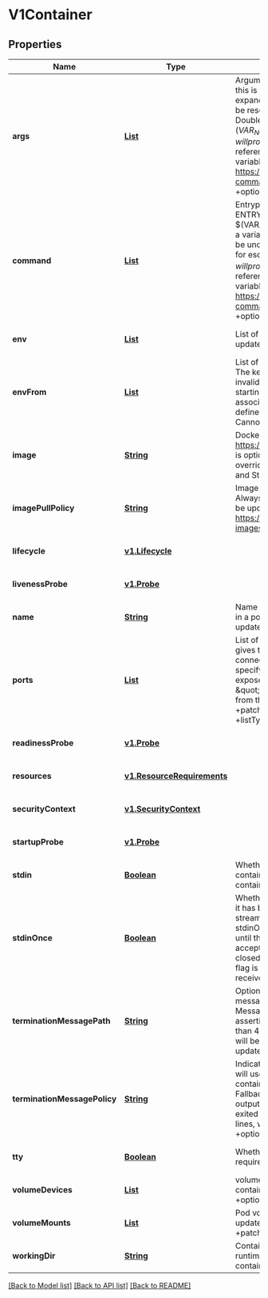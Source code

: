 # V1Container
## Properties

Name | Type | Description | Notes
------------ | ------------- | ------------- | -------------
**args** | [**List**](string.md) | Arguments to the entrypoint. The docker image&#39;s CMD is used if this is not provided. Variable references $(VAR_NAME) are expanded using the container&#39;s environment. If a variable cannot be resolved, the reference in the input string will be unchanged. Double $$ are reduced to a single $, which allows for escaping the $(VAR_NAME) syntax: i.e. \&quot;$$(VAR_NAME)\&quot; will produce the string literal \&quot;$(VAR_NAME)\&quot;. Escaped references will never be expanded, regardless of whether the variable exists or not. Cannot be updated. More info: https://kubernetes.io/docs/tasks/inject-data-application/define-command-argument-container/#running-a-command-in-a-shell +optional | [optional] [default to null]
**command** | [**List**](string.md) | Entrypoint array. Not executed within a shell. The docker image&#39;s ENTRYPOINT is used if this is not provided. Variable references $(VAR_NAME) are expanded using the container&#39;s environment. If a variable cannot be resolved, the reference in the input string will be unchanged. Double $$ are reduced to a single $, which allows for escaping the $(VAR_NAME) syntax: i.e. \&quot;$$(VAR_NAME)\&quot; will produce the string literal \&quot;$(VAR_NAME)\&quot;. Escaped references will never be expanded, regardless of whether the variable exists or not. Cannot be updated. More info: https://kubernetes.io/docs/tasks/inject-data-application/define-command-argument-container/#running-a-command-in-a-shell +optional | [optional] [default to null]
**env** | [**List**](v1.EnvVar.md) | List of environment variables to set in the container. Cannot be updated. +optional +patchMergeKey&#x3D;name +patchStrategy&#x3D;merge | [optional] [default to null]
**envFrom** | [**List**](v1.EnvFromSource.md) | List of sources to populate environment variables in the container. The keys defined within a source must be a C_IDENTIFIER. All invalid keys will be reported as an event when the container is starting. When a key exists in multiple sources, the value associated with the last source will take precedence. Values defined by an Env with a duplicate key will take precedence. Cannot be updated. +optional | [optional] [default to null]
**image** | [**String**](string.md) | Docker image name. More info: https://kubernetes.io/docs/concepts/containers/images This field is optional to allow higher level config management to default or override container images in workload controllers like Deployments and StatefulSets. +optional | [optional] [default to null]
**imagePullPolicy** | [**String**](string.md) | Image pull policy. One of Always, Never, IfNotPresent. Defaults to Always if :latest tag is specified, or IfNotPresent otherwise. Cannot be updated. More info: https://kubernetes.io/docs/concepts/containers/images#updating-images +optional | [optional] [default to null]
**lifecycle** | [**v1.Lifecycle**](v1.Lifecycle.md) |  | [optional] [default to null]
**livenessProbe** | [**v1.Probe**](v1.Probe.md) |  | [optional] [default to null]
**name** | [**String**](string.md) | Name of the container specified as a DNS_LABEL. Each container in a pod must have a unique name (DNS_LABEL). Cannot be updated. | [optional] [default to null]
**ports** | [**List**](v1.ContainerPort.md) | List of ports to expose from the container. Exposing a port here gives the system additional information about the network connections a container uses, but is primarily informational. Not specifying a port here DOES NOT prevent that port from being exposed. Any port which is listening on the default \&quot;0.0.0.0\&quot; address inside a container will be accessible from the network. Cannot be updated. +optional +patchMergeKey&#x3D;containerPort +patchStrategy&#x3D;merge +listType&#x3D;map +listMapKey&#x3D;containerPort +listMapKey&#x3D;protocol | [optional] [default to null]
**readinessProbe** | [**v1.Probe**](v1.Probe.md) |  | [optional] [default to null]
**resources** | [**v1.ResourceRequirements**](v1.ResourceRequirements.md) |  | [optional] [default to null]
**securityContext** | [**v1.SecurityContext**](v1.SecurityContext.md) |  | [optional] [default to null]
**startupProbe** | [**v1.Probe**](v1.Probe.md) |  | [optional] [default to null]
**stdin** | [**Boolean**](boolean.md) | Whether this container should allocate a buffer for stdin in the container runtime. If this is not set, reads from stdin in the container will always result in EOF. Default is false. +optional | [optional] [default to null]
**stdinOnce** | [**Boolean**](boolean.md) | Whether the container runtime should close the stdin channel after it has been opened by a single attach. When stdin is true the stdin stream will remain open across multiple attach sessions. If stdinOnce is set to true, stdin is opened on container start, is empty until the first client attaches to stdin, and then remains open and accepts data until the client disconnects, at which time stdin is closed and remains closed until the container is restarted. If this flag is false, a container processes that reads from stdin will never receive an EOF. Default is false +optional | [optional] [default to null]
**terminationMessagePath** | [**String**](string.md) | Optional: Path at which the file to which the container&#39;s termination message will be written is mounted into the container&#39;s filesystem. Message written is intended to be brief final status, such as an assertion failure message. Will be truncated by the node if greater than 4096 bytes. The total message length across all containers will be limited to 12kb. Defaults to /dev/termination-log. Cannot be updated. +optional | [optional] [default to null]
**terminationMessagePolicy** | [**String**](string.md) | Indicate how the termination message should be populated. File will use the contents of terminationMessagePath to populate the container status message on both success and failure. FallbackToLogsOnError will use the last chunk of container log output if the termination message file is empty and the container exited with an error. The log output is limited to 2048 bytes or 80 lines, whichever is smaller. Defaults to File. Cannot be updated. +optional | [optional] [default to null]
**tty** | [**Boolean**](boolean.md) | Whether this container should allocate a TTY for itself, also requires &#39;stdin&#39; to be true. Default is false. +optional | [optional] [default to null]
**volumeDevices** | [**List**](v1.VolumeDevice.md) | volumeDevices is the list of block devices to be used by the container. +patchMergeKey&#x3D;devicePath +patchStrategy&#x3D;merge +optional | [optional] [default to null]
**volumeMounts** | [**List**](v1.VolumeMount.md) | Pod volumes to mount into the container&#39;s filesystem. Cannot be updated. +optional +patchMergeKey&#x3D;mountPath +patchStrategy&#x3D;merge | [optional] [default to null]
**workingDir** | [**String**](string.md) | Container&#39;s working directory. If not specified, the container runtime&#39;s default will be used, which might be configured in the container image. Cannot be updated. +optional | [optional] [default to null]

[[Back to Model list]](../README.md#documentation-for-models) [[Back to API list]](../README.md#documentation-for-api-endpoints) [[Back to README]](../README.md)

